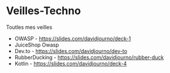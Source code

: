 # Veilles-Techno
Toutles mes veilles 

- OWASP - https://slides.com/davidjourno/deck-1
- JuiceShop Owasp 
- Dev.to - https://slides.com/davidjourno/dev-to
- RubberDucking - https://slides.com/davidjourno/rubber-duck
- Kotlin - https://slides.com/davidjourno/deck-4
